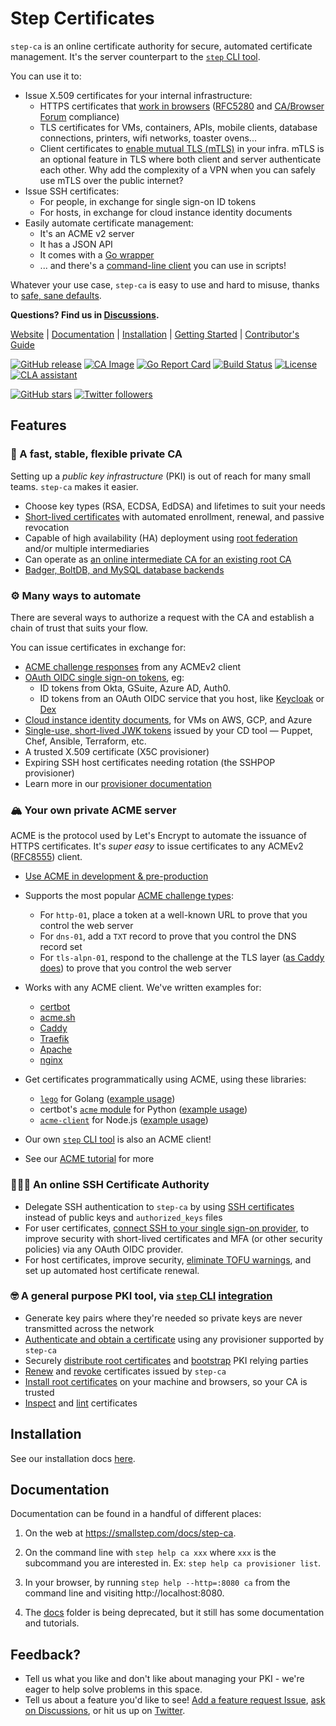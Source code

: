 # Step Certificates

`step-ca` is an online certificate authority for secure, automated certificate management. It's the server counterpart to the [`step` CLI tool](https://github.com/smallstep/cli).

You can use it to:
- Issue X.509 certificates for your internal infrastructure:
  - HTTPS certificates that [work in browsers](https://smallstep.com/blog/step-v0-8-6-valid-HTTPS-certificates-for-dev-pre-prod.html) ([RFC5280](https://tools.ietf.org/html/rfc5280) and [CA/Browser Forum](https://cabforum.org/baseline-requirements-documents/) compliance)
  - TLS certificates for VMs, containers, APIs, mobile clients, database connections, printers, wifi networks, toaster ovens...
  - Client certificates to [enable mutual TLS (mTLS)](https://smallstep.com/hello-mtls) in your infra. mTLS is an optional feature in TLS where both client and server authenticate each other. Why add the complexity of a VPN when you can safely use mTLS over the public internet?
- Issue SSH certificates:
  - For people, in exchange for single sign-on ID tokens
  - For hosts, in exchange for cloud instance identity documents
- Easily automate certificate management:
  - It's an ACME v2 server
  - It has a JSON API
  - It comes with a [Go wrapper](./examples#user-content-basic-client-usage)
  - ... and there's a [command-line client](https://github.com/smallstep/cli) you can use in scripts!

Whatever your use case, `step-ca` is easy to use and hard to misuse, thanks to [safe, sane defaults](https://smallstep.com/docs/step-ca/certificate-authority-server-production#sane-cryptographic-defaults).

**Questions? Find us in [Discussions](https://github.com/smallstep/certificates/discussions).**

[Website](https://smallstep.com/certificates) |
[Documentation](https://smallstep.com/docs) |
[Installation](https://smallstep.com/docs/step-ca/installation) |
[Getting Started](https://smallstep.com/docs/step-ca/getting-started) |
[Contributor's Guide](./docs/CONTRIBUTING.md)

[![GitHub release](https://img.shields.io/github/release/smallstep/certificates.svg)](https://github.com/smallstep/certificates/releases/latest)
[![CA Image](https://images.microbadger.com/badges/image/smallstep/step-ca.svg)](https://microbadger.com/images/smallstep/step-ca)
[![Go Report Card](https://goreportcard.com/badge/github.com/smallstep/certificates)](https://goreportcard.com/report/github.com/smallstep/certificates)
[![Build Status](https://travis-ci.com/smallstep/certificates.svg?branch=master)](https://travis-ci.com/smallstep/certificates)
[![License](https://img.shields.io/badge/License-Apache%202.0-blue.svg)](https://opensource.org/licenses/Apache-2.0)
[![CLA assistant](https://cla-assistant.io/readme/badge/smallstep/certificates)](https://cla-assistant.io/smallstep/certificates)

[![GitHub stars](https://img.shields.io/github/stars/smallstep/certificates.svg?style=social)](https://github.com/smallstep/certificates/stargazers)
[![Twitter followers](https://img.shields.io/twitter/follow/smallsteplabs.svg?label=Follow&style=social)](https://twitter.com/intent/follow?screen_name=smallsteplabs)

## Features

### 🦾 A fast, stable, flexible private CA

Setting up a *public key infrastructure* (PKI) is out of reach for many small teams. `step-ca` makes it easier.

- Choose key types (RSA, ECDSA, EdDSA) and lifetimes to suit your needs
- [Short-lived certificates](https://smallstep.com/blog/passive-revocation.html) with automated enrollment, renewal, and passive revocation
- Capable of high availability (HA) deployment using [root federation](https://smallstep.com/blog/step-v0.8.3-federation-root-rotation.html) and/or multiple intermediaries
- Can operate as [an online intermediate CA for an existing root CA](https://smallstep.com/docs/tutorials/intermediate-ca-new-ca)
- [Badger, BoltDB, and MySQL database backends](https://smallstep.com/docs/step-ca/configuration#databases)

### ⚙️ Many ways to automate

There are several ways to authorize a request with the CA and establish a chain of trust that suits your flow.

You can issue certificates in exchange for:
- [ACME challenge responses](#your-own-private-acme-server) from any ACMEv2 client
- [OAuth OIDC single sign-on tokens](https://smallstep.com/blog/easily-curl-services-secured-by-https-tls.html), eg:
  - ID tokens from Okta, GSuite, Azure AD, Auth0.
  - ID tokens from an OAuth OIDC service that you host, like [Keycloak](https://www.keycloak.org/) or [Dex](https://github.com/dexidp/dex)
- [Cloud instance identity documents](https://smallstep.com/blog/embarrassingly-easy-certificates-on-aws-azure-gcp/), for VMs on AWS, GCP, and Azure
- [Single-use, short-lived JWK tokens](https://smallstep.com/docs/step-ca/provisioners#jwk) issued by your CD tool — Puppet, Chef, Ansible, Terraform, etc.
- A trusted X.509 certificate (X5C provisioner)
- Expiring SSH host certificates needing rotation (the SSHPOP provisioner)
- Learn more in our [provisioner documentation](https://smallstep.com/docs/step-ca/provisioners)

### 🏔 Your own private ACME server

ACME is the protocol used by Let's Encrypt to automate the issuance of HTTPS certificates. It's _super easy_ to issue certificates to any ACMEv2 ([RFC8555](https://tools.ietf.org/html/rfc8555)) client.

- [Use ACME in development & pre-production](https://smallstep.com/blog/private-acme-server/#local-development--pre-production)
- Supports the most popular [ACME challenge types](https://letsencrypt.org/docs/challenge-types/):
  - For `http-01`, place a token at a well-known URL to prove that you control the web server
  - For `dns-01`, add a `TXT` record to prove that you control the DNS record set
  - For `tls-alpn-01`, respond to the challenge at the TLS layer ([as Caddy does](https://caddy.community/t/caddy-supports-the-acme-tls-alpn-challenge/4860)) to prove that you control the web server

- Works with any ACME client. We've written examples for:
  - [certbot](https://smallstep.com/blog/private-acme-server/#certbotuploadsacme-certbotpng-certbot-example)
  - [acme.sh](https://smallstep.com/blog/private-acme-server/#acmeshuploadsacme-acme-shpng-acmesh-example)
  - [Caddy](https://smallstep.com/blog/private-acme-server/#caddyuploadsacme-caddypng-caddy-example)
  - [Traefik](https://smallstep.com/blog/private-acme-server/#traefikuploadsacme-traefikpng-traefik-example)
  - [Apache](https://smallstep.com/blog/private-acme-server/#apacheuploadsacme-apachepng-apache-example)
  - [nginx](https://smallstep.com/blog/private-acme-server/#nginxuploadsacme-nginxpng-nginx-example)
- Get certificates programmatically using ACME, using these libraries:
  - [`lego`](https://github.com/go-acme/lego) for Golang ([example usage](https://smallstep.com/blog/private-acme-server/#golanguploadsacme-golangpng-go-example))
  - certbot's [`acme` module](https://github.com/certbot/certbot/tree/master/acme) for Python ([example usage](https://smallstep.com/blog/private-acme-server/#pythonuploadsacme-pythonpng-python-example))
  - [`acme-client`](https://github.com/publishlab/node-acme-client) for Node.js ([example usage](https://smallstep.com/blog/private-acme-server/#nodejsuploadsacme-node-jspng-nodejs-example))
- Our own [`step` CLI tool](https://github.com/smallstep/cli) is also an ACME client!
- See our [ACME tutorial](https://smallstep.com/docs/tutorials/acme-challenge) for more

### 👩🏽‍💻 An online SSH Certificate Authority

- Delegate SSH authentication to `step-ca` by using [SSH certificates](https://smallstep.com/blog/use-ssh-certificates/) instead of public keys and `authorized_keys` files
- For user certificates, [connect SSH to your single sign-on provider](https://smallstep.com/blog/diy-single-sign-on-for-ssh/), to improve security with short-lived certificates and MFA (or other security policies) via any OAuth OIDC provider.
- For host certificates, improve security, [eliminate TOFU warnings](https://smallstep.com/blog/use-ssh-certificates/), and set up automated host certificate renewal.

### 🤓 A general purpose PKI tool, via [`step` CLI](https://github.com/smallstep/cli) [integration](https://smallstep.com/docs/step-cli/reference/ca/)

- Generate key pairs where they're needed so private keys are never transmitted across the network
- [Authenticate and obtain a certificate](https://smallstep.com/docs/step-cli/reference/ca/certificate/) using any provisioner supported by `step-ca`
- Securely [distribute root certificates](https://smallstep.com/docs/step-cli/reference/ca/root/) and [bootstrap](https://smallstep.com/docs/step-cli/reference/ca/bootstrap/) PKI relying parties
- [Renew](https://smallstep.com/docs/step-cli/reference/ca/renew/) and [revoke](https://smallstep.com/docs/step-cli/reference/ca/revoke/) certificates issued by `step-ca`
- [Install root certificates](https://smallstep.com/docs/step-cli/reference/certificate/install/) on your machine and browsers, so your CA is trusted
- [Inspect](https://smallstep.com/docs/step-cli/reference/certificate/inspect/) and [lint](https://smallstep.com/docs/step-cli/reference/certificate/lint/) certificates

## Installation

See our installation docs [here](https://smallstep.com/docs/step-ca/installation).

## Documentation

Documentation can be found in a handful of different places:

1. On the web at https://smallstep.com/docs/step-ca.

2. On the command line with `step help ca xxx` where `xxx` is the subcommand
you are interested in. Ex: `step help ca provisioner list`.

3. In your browser, by running `step help --http=:8080 ca` from the command line
and visiting http://localhost:8080.

4. The [docs](./docs/README.md) folder is being deprecated, but it still has some documentation and tutorials.

## Feedback?

* Tell us what you like and don't like about managing your PKI - we're eager to help solve problems in this space.
* Tell us about a feature you'd like to see! [Add a feature request Issue](https://github.com/smallstep/certificates/issues/new?assignees=&labels=enhancement%2C+needs+triage&template=enhancement.md&title=), [ask on Discussions](https://github.com/smallstep/certificates/discussions), or hit us up on [Twitter](https://twitter.com/smallsteplabs).
